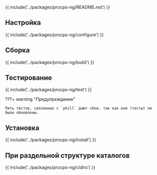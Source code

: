 {{ include('../packages/procps-ng/README.md') }}

## Настройка

{{ include('../packages/procps-ng/configure') }}

## Сборка

{{ include('../packages/procps-ng/build') }}

## Тестирование

{{ include('../packages/procps-ng/test') }}

???+ warning "Предупреждение"

    Пять тестов, связанных с `pkill` дают сбои, так как они (тесты) не были обновлены.

## Установка

{{ include('../packages/procps-ng/install') }}

## При раздельной структуре каталогов

{{ include('../packages/procps-ng/cldirs') }}



